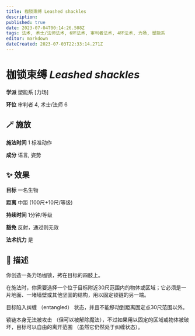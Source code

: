 ```yaml
---
title: 枷锁束缚 Leashed shackles
description: 
published: true
date: 2023-07-04T00:14:26.508Z
tags: 法术, 术士/法师法术, 6环法术, 审判者法术, 4环法术, 力场, 塑能系
editor: markdown
dateCreated: 2023-07-03T22:33:14.271Z
---
```


# **枷锁束缚** *Leashed shackles*

**学派** 塑能系 \[力场\] 

**环位** 审判者 4, 术士/法师 6

## 🪄 施放

**施法时间** 1 标准动作

**成分** 语言, 姿势

## ✨ 效果 

**目标** 一名生物 

**距离** 中距 (100尺+10尺/等级)  

**持续时间** 1分钟/等级 

**豁免** 反射，通过则无效

**法术抗力** 是

## 📖 描述

你创造一条力场枷锁，拷在目标的四肢上。

在施法时，你需要选择一个位于目标附近30尺范围内的物体或区域；它必须是一片地面、一堵墙壁或其他坚固的结构，用以固定锁链的另一端。

目标陷入纠缠 （entangled） 状态，并且不能移动到距离固定点30尺范围以外。

锁链本身无法被攻击 （但可以被解除魔法），不过如果用以固定的区域或物体被破坏，目标可以自由的离开范围 （虽然它仍然处于纠缠状态）。
    